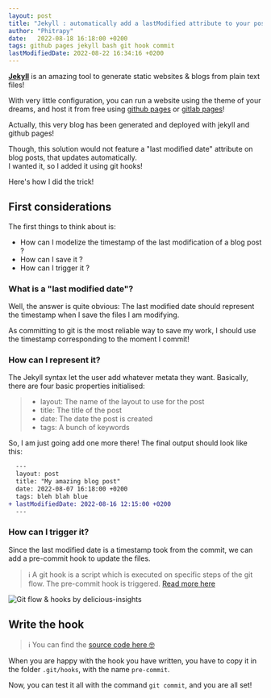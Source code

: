 ```yaml
---
layout: post
title: "Jekyll : automatically add a lastModified attribute to your posts"
author: "Phitrapy"
date:   2022-08-18 16:18:00 +0200
tags: github pages jekyll bash git hook commit
lastModifiedDate: 2022-08-22 16:34:16 +0200
---
```


**[Jekyll](https://jekyllrb.com/)** is an amazing tool to generate static websites & blogs from plain text files!

With very little configuration, you can run a website using the theme of your dreams, and host it from free using [github pages](https://pages.github.com/) or [gitlab pages](https://docs.gitlab.com/ee/user/project/pages/)!

Actually, this very blog has been generated and deployed with jekyll and github pages!

Though, this solution would not feature a "last modified date" attribute on blog posts, that updates automatically.<br>
I wanted it, so I added it using git hooks!

Here's how I did the trick!

## First considerations

The first things to think about is: 
* How can I modelize the timestamp of the last modification of a blog post ?
* How can I save it ?
* How can I trigger it ?

### What is a "last modified date"?

Well, the answer is quite obvious: The last modified date should represent the timestamp when I save the files I am modifying.

As committing to git is the most reliable way to save my work, I should use the timestamp corresponding to the moment I commit!

### How can I represent it?

The Jekyll syntax let the user add whatever metata they want. Basically, there are four basic properties initialised:

>* layout: The name of the layout to use for the post
>* title: The title of the post
>* date: The date the post is created
>* tags: A bunch of keywords

So, I am just going add one more there! The final output should look like this:
```diff
  ---
  layout: post
  title: "My amazing blog post"
  date: 2022-08-07 16:18:00 +0200
  tags: bleh blah blue
+ lastModifiedDate: 2022-08-16 12:15:00 +0200
  ---
```

### How can I trigger it?

Since the last modified date is a timestamp took from the commit, we can add a pre-commit hook to update the files.

>ℹ️ A git hook is a script which is executed on specific steps of the git flow. The pre-commit hook is triggered. [Read more here](https://delicious-insights.com/fr/articles/git-hooks/)

![Git flow & hooks *by delicious-insights*](https://delicious-insights.com/assets/images/articles/git-hooks.png)

## Write the hook

> ℹ️ You can find the [source code here 🤓](https://github.com/Phitrapy/phitrapy.github.io/blob/main/git_hooks/pre-commit)

When you are happy with the hook you have written, you have to copy it in the folder `.git/hooks`, with the name `pre-commit`.

Now, you can test it all with the command `git commit`, and you are all set!
